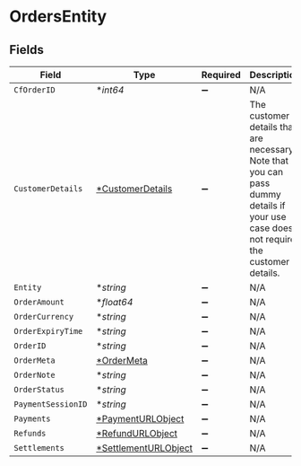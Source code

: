 # OrdersEntity


## Fields

| Field                                                                                                                                 | Type                                                                                                                                  | Required                                                                                                                              | Description                                                                                                                           |
| ------------------------------------------------------------------------------------------------------------------------------------- | ------------------------------------------------------------------------------------------------------------------------------------- | ------------------------------------------------------------------------------------------------------------------------------------- | ------------------------------------------------------------------------------------------------------------------------------------- |
| `CfOrderID`                                                                                                                           | **int64*                                                                                                                              | :heavy_minus_sign:                                                                                                                    | N/A                                                                                                                                   |
| `CustomerDetails`                                                                                                                     | [*CustomerDetails](../../models/shared/customerdetails.md)                                                                            | :heavy_minus_sign:                                                                                                                    | The customer details that are necessary. Note that you can pass dummy details if your use case does not require the customer details. |
| `Entity`                                                                                                                              | **string*                                                                                                                             | :heavy_minus_sign:                                                                                                                    | N/A                                                                                                                                   |
| `OrderAmount`                                                                                                                         | **float64*                                                                                                                            | :heavy_minus_sign:                                                                                                                    | N/A                                                                                                                                   |
| `OrderCurrency`                                                                                                                       | **string*                                                                                                                             | :heavy_minus_sign:                                                                                                                    | N/A                                                                                                                                   |
| `OrderExpiryTime`                                                                                                                     | **string*                                                                                                                             | :heavy_minus_sign:                                                                                                                    | N/A                                                                                                                                   |
| `OrderID`                                                                                                                             | **string*                                                                                                                             | :heavy_minus_sign:                                                                                                                    | N/A                                                                                                                                   |
| `OrderMeta`                                                                                                                           | [*OrderMeta](../../models/shared/ordermeta.md)                                                                                        | :heavy_minus_sign:                                                                                                                    | N/A                                                                                                                                   |
| `OrderNote`                                                                                                                           | **string*                                                                                                                             | :heavy_minus_sign:                                                                                                                    | N/A                                                                                                                                   |
| `OrderStatus`                                                                                                                         | **string*                                                                                                                             | :heavy_minus_sign:                                                                                                                    | N/A                                                                                                                                   |
| `PaymentSessionID`                                                                                                                    | **string*                                                                                                                             | :heavy_minus_sign:                                                                                                                    | N/A                                                                                                                                   |
| `Payments`                                                                                                                            | [*PaymentURLObject](../../models/shared/paymenturlobject.md)                                                                          | :heavy_minus_sign:                                                                                                                    | N/A                                                                                                                                   |
| `Refunds`                                                                                                                             | [*RefundURLObject](../../models/shared/refundurlobject.md)                                                                            | :heavy_minus_sign:                                                                                                                    | N/A                                                                                                                                   |
| `Settlements`                                                                                                                         | [*SettlementURLObject](../../models/shared/settlementurlobject.md)                                                                    | :heavy_minus_sign:                                                                                                                    | N/A                                                                                                                                   |
